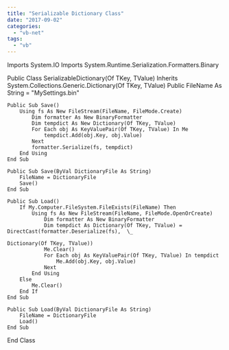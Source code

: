 ```yaml
---
title: "Serializable Dictionary Class"
date: "2017-09-02"
categories: 
  - "vb-net"
tags: 
  - "vb"
---
```


Imports System.IO
Imports System.Runtime.Serialization.Formatters.Binary
 
Public Class SerializableDictionary(Of TKey, TValue)
    Inherits System.Collections.Generic.Dictionary(Of TKey, TValue)
    Public FileName As String = "MySettings.bin"
 
    Public Sub Save()
        Using fs As New FileStream(FileName, FileMode.Create)
            Dim formatter As New BinaryFormatter
            Dim tempdict As New Dictionary(Of TKey, TValue)
            For Each obj As KeyValuePair(Of TKey, TValue) In Me
                tempdict.Add(obj.Key, obj.Value)
            Next
            formatter.Serialize(fs, tempdict)
        End Using
    End Sub
 
    Public Sub Save(ByVal DictionaryFile As String)
        FileName = DictionaryFile
        Save()
    End Sub
 
    Public Sub Load()
        If My.Computer.FileSystem.FileExists(FileName) Then
            Using fs As New FileStream(FileName, FileMode.OpenOrCreate)
                Dim formatter As New BinaryFormatter
                Dim tempdict As Dictionary(Of TKey, TValue) = DirectCast(formatter.Deserialize(fs),  \_
                                                                         Dictionary(Of TKey, TValue))
                Me.Clear()
                For Each obj As KeyValuePair(Of TKey, TValue) In tempdict
                    Me.Add(obj.Key, obj.Value)
                Next
            End Using
        Else
            Me.Clear()
        End If
    End Sub
 
    Public Sub Load(ByVal DictionaryFile As String)
        FileName = DictionaryFile
        Load()
    End Sub
End Class
